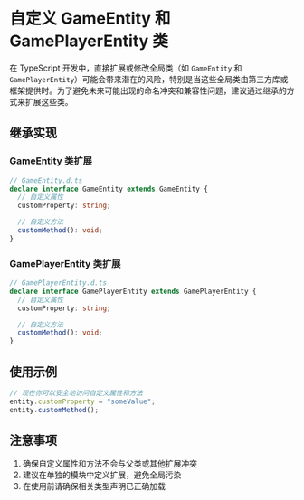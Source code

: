 # 自定义 GameEntity 和 GamePlayerEntity 类

在 TypeScript 开发中，直接扩展或修改全局类（如 `GameEntity` 和 `GamePlayerEntity`）可能会带来潜在的风险，特别是当这些全局类由第三方库或框架提供时。为了避免未来可能出现的命名冲突和兼容性问题，建议通过继承的方式来扩展这些类。

## 继承实现

### GameEntity 类扩展

```typescript
// GameEntity.d.ts
declare interface GameEntity extends GameEntity {
  // 自定义属性
  customProperty: string;

  // 自定义方法
  customMethod(): void;
}
```

### GamePlayerEntity 类扩展

```typescript
// GamePlayerEntity.d.ts
declare interface GamePlayerEntity extends GamePlayerEntity {
  // 自定义属性
  customProperty: string;

  // 自定义方法
  customMethod(): void;
}
```

## 使用示例

```typescript
// 现在你可以安全地访问自定义属性和方法
entity.customProperty = "someValue";
entity.customMethod();
```

## 注意事项

1. 确保自定义属性和方法不会与父类或其他扩展冲突
2. 建议在单独的模块中定义扩展，避免全局污染
3. 在使用前请确保相关类型声明已正确加载
